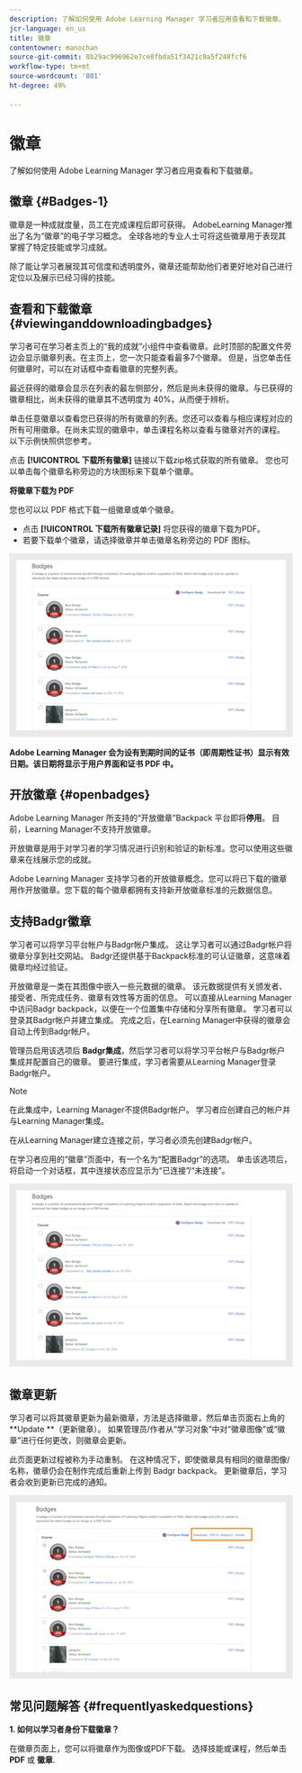 ```yaml
---
description: 了解如何使用 Adobe Learning Manager 学习者应用查看和下载徽章。
jcr-language: en_us
title: 徽章
contentowner: manochan
source-git-commit: 8b29ac996962e7ce8fbda51f3421c9a5f248fcf6
workflow-type: tm+mt
source-wordcount: '801'
ht-degree: 49%

---
```




# 徽章

了解如何使用 Adobe Learning Manager 学习者应用查看和下载徽章。

## 徽章 {#Badges-1}

徽章是一种成就度量，员工在完成课程后即可获得。 AdobeLearning Manager推出了名为“徽章”的电子学习概念。 全球各地的专业人士可将这些徽章用于表现其掌握了特定技能或学习成就。

除了能让学习者展现其可信度和透明度外，徽章还能帮助他们者更好地对自己进行定位以及展示已经习得的技能。

## 查看和下载徽章 {#viewinganddownloadingbadges}

学习者可在学习者主页上的“我的成就”小组件中查看徽章。此时顶部的配置文件旁边会显示徽章列表。在主页上，您一次只能查看最多7个徽章。 但是，当您单击任何徽章时，可以在对话框中查看徽章的完整列表。

最近获得的徽章会显示在列表的最左侧部分，然后是尚未获得的徽章。与已获得的徽章相比，尚未获得的徽章其不透明度为 40%，从而便于辨析。

单击任意徽章以查看您已获得的所有徽章的列表。您还可以查看与相应课程对应的所有可用徽章。在尚未实现的徽章中，单击课程名称以查看与徽章对齐的课程。 以下示例快照供您参考。

点击 **[!UICONTROL 下载所有徽章]** 链接以下载zip格式获取的所有徽章。 您也可以单击每个徽章名称旁边的方块图标来下载单个徽章。

**将徽章下载为 PDF**

您也可以以 PDF 格式下载一组徽章或单个徽章。

* 点击 **[!UICONTROL 下载所有徽章记录]** 将您获得的徽章下载为PDF。
* 若要下载单个徽章，请选择徽章并单击徽章名称旁边的 PDF 图标。

![](assets/badges.png)

**Adobe Learning Manager 会为设有到期时间的证书（即周期性证书）显示有效日期。该日期将显示于用户界面和证书 PDF 中。**

## 开放徽章 {#openbadges}

Adobe Learning Manager 所支持的“开放徽章”Backpack 平台即将&#x200B;**停用**。 目前，Learning Manager不支持开放徽章。

开放徽章是用于对学习者的学习情况进行识别和验证的新标准。您可以使用这些徽章来在线展示您的成就。

Adobe Learning Manager 支持学习者的开放徽章概念。您可以将已下载的徽章用作开放徽章。您下载的每个徽章都拥有支持新开放徽章标准的元数据信息。

## 支持Badgr徽章

学习者可以将学习平台帐户与Badgr帐户集成。 这让学习者可以通过Badgr帐户将徽章分享到社交网站。 Badgr还提供基于Backpack标准的可认证徽章，这意味着徽章均经过验证。

开放徽章是一类在其图像中嵌入一些元数据的徽章。 该元数据提供有关颁发者、接受者、所完成任务、徽章有效性等方面的信息。 可以直接从Learning Manager中访问Badgr backpack，以便在一个位置集中存储和分享所有徽章。 学习者可以登录其Badgr帐户并建立集成。 完成之后，在Learning Manager中获得的徽章会自动上传到Badgr帐户。

管理员启用该选项后 **Badgr集成**，然后学习者可以将学习平台帐户与Badgr帐户集成并配置自己的徽章。 要进行集成，学习者需要从Learning Manager登录Badgr帐户。

>[!NOTE]
>
>在此集成中，Learning Manager不提供Badgr帐户。 学习者应创建自己的帐户并与Learning Manager集成。

在从Learning Manager建立连接之前，学习者必须先创建Badgr帐户。

在学习者应用的“徽章”页面中，有一个名为“配置Badgr”的选项。 单击该选项后，将启动一个对话框，其中连接状态应显示为“已连接”/“未连接”。

![](assets/badges.png)

## 徽章更新

学习者可以将其徽章更新为最新徽章，方法是选择徽章，然后单击页面右上角的**Update **（更新徽章）。 如果管理员/作者从“学习对象”中对“徽章图像”或“徽章”进行任何更改，则徽章会更新。

此页面更新过程被称为手动重制。 在这种情况下，即使徽章具有相同的徽章图像/名称，徽章仍会在制作完成后重新上传到 Badgr backpack。 更新徽章后，学习者会收到更新已完成的通知。

![](assets/badge-update.png)

## 常见问题解答 {#frequentlyaskedquestions}

**1. 如何以学习者身份下载徽章？**

在徽章页面上，您可以将徽章作为图像或PDF下载。 选择技能或课程，然后单击 **PDF** 或 **徽章**.
